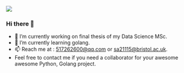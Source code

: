 ![](https://github-readme-stats.vercel.app/api?username=innovationb1ue)
### Hi there 👋
- 🔭 I’m currently working on final thesis of my Data Science MSc. 
- 🌱 I’m currently learning golang.
- 📫 Reach me at : 517262600@qq.com  or sa21115@bristol.ac.uk. 
- Feel free to contact me if you need a collaborator for your awesome awesome Python, Golang project. 
